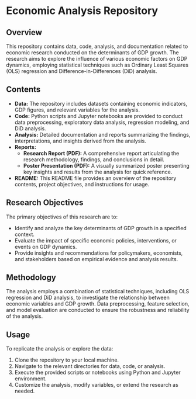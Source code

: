 # Economic Analysis Repository

## Overview
This repository contains data, code, analysis, and documentation related to economic research conducted on the determinants of GDP growth. The research aims to explore the influence of various economic factors on GDP dynamics, employing statistical techniques such as Ordinary Least Squares (OLS) regression and Difference-in-Differences (DiD) analysis.

## Contents
- **Data:** The repository includes datasets containing economic indicators, GDP figures, and relevant variables for the analysis.
- **Code:** Python scripts and Jupyter notebooks are provided to conduct data preprocessing, exploratory data analysis, regression modeling, and DiD analysis.
- **Analysis:** Detailed documentation and reports summarizing the findings, interpretations, and insights derived from the analysis.
- **Reports:**
  - **Research Report (PDF):** A comprehensive report articulating the research methodology, findings, and conclusions in detail.
  - **Poster Presentation (PDF):** A visually summarized poster presenting key insights and results from the analysis for quick reference.
- **README:** This README file provides an overview of the repository contents, project objectives, and instructions for usage.

## Research Objectives
The primary objectives of this research are to:
- Identify and analyze the key determinants of GDP growth in a specified context.
- Evaluate the impact of specific economic policies, interventions, or events on GDP dynamics.
- Provide insights and recommendations for policymakers, economists, and stakeholders based on empirical evidence and analysis results.

## Methodology
The analysis employs a combination of statistical techniques, including OLS regression and DiD analysis, to investigate the relationship between economic variables and GDP growth. Data preprocessing, feature selection, and model evaluation are conducted to ensure the robustness and reliability of the analysis.

## Usage
To replicate the analysis or explore the data:
1. Clone the repository to your local machine.
2. Navigate to the relevant directories for data, code, or analysis.
3. Execute the provided scripts or notebooks using Python and Jupyter environment.
4. Customize the analysis, modify variables, or extend the research as needed.
